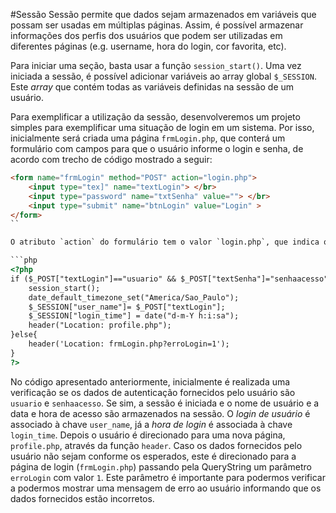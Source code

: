 #Sessão
Sessão permite que dados sejam armazenados em variáveis que possam ser usadas em múltiplas páginas. Assim, é possível armazenar informações dos perfis dos usuários que podem ser utilizadas em diferentes páginas (e.g.  username, hora do login, cor favorita, etc).

Para iniciar uma seção, basta usar a função `session_start()`. Uma vez iniciada a sessão, é possível adicionar variáveis ao array global `$_SESSION`. Este *array* que contém todas as variáveis definidas na sessão de um usuário. 

Para exemplificar a utilização da sessão, desenvolveremos um projeto simples para exemplificar uma situação de login em um sistema. Por isso, inicialmente será criada uma página `frmLogin.php`, que conterá um formulário com campos para que o usuário informe o login e senha, de acordo com trecho de código mostrado a seguir:

```html
<form name="frmLogin" method="POST" action="login.php">
    <input type="tex]" name="textLogin"> </br>
    <input type="password" name="txtSenha" value=""> </br>
    <input type="submit" name="btnLogin" value="Login" >
</form>
`` 

O atributo `action` do formulário tem o valor `login.php`, que indica que os dados do presentes no formulário serão enviados para a referida página (mais informações sobre o assunto no capítulo sobre [Formulários](../formularios/README.md)). Na página `login.php`, coloque o código que segue:

```php
<?php
if ($_POST["textLogin"]=="usuario" && $_POST["textSenha"]="senhaacesso" ){
    session_start();
    date_default_timezone_set("America/Sao_Paulo");
    $_SESSION["user_name"]= $_POST["textLogin"];
    $_SESSION["login_time"] = date("d-m-Y h:i:sa");
    header("Location: profile.php");
}else{
    header('Location: frmLogin.php?erroLogin=1');
}
?>
```

No código apresentado anteriormente, inicialmente é realizada uma verificação se os dados de autenticação fornecidos pelo usuário são `usuario`  e `senhaacesso`. Se sim, a sessão é iniciada e o nome de usuário e a data e hora de acesso são armazenados na sessão. O *login de usuário* é associado à chave `user_name`, já a *hora de login* é associada à chave `login_time`.  Depois o usuário é direcionado para uma nova página, `profile.php`, através da função `header`. Caso os dados fornecidos pelo usuário não sejam conforme os esperados, este é direcionado para a página de login (`frmLogin.php`) passando pela QueryString um parâmetro `erroLogin` com valor `1`. Este parâmetro é importante para podermos verificar a podermos mostrar uma mensagem de erro ao usuário informando que os dados fornecidos estão incorretos.